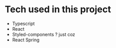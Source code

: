# Tech used in this project 

- Typescript
- React 
- Styled-components ? just coz 
- React Spring


